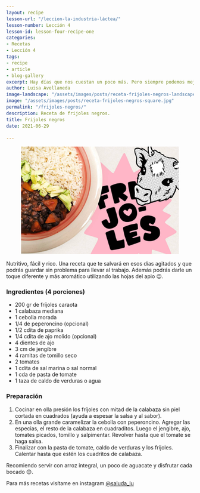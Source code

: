 ```yaml
---
layout: recipe
lesson-url: "/leccion-la-industria-láctea/"
lesson-number: Lección 4
lesson-id: lesson-four-recipe-one
categories:
- Recetas
- Lección 4
tags:
- recipe
- article
- blog-gallery
excerpt: Hay días que nos cuestan un poco más. Pero siempre podemos mejorarlos con cosas sencillas; como poner tu canción favorita, vestir algo lindo o comer algo rico. Por mi parte decidí alegrar mi día con frijolitos.
author: Luisa Avellaneda
image-landscape: "/assets/images/posts/receta-frijoles-negros-landscape.jpg"
image: "/assets/images/posts/receta-frijoles-negros-square.jpg"
permalink: "/frijoles-negros/"
description: Receta de frijoles negros.
title: Frijoles negros
date: 2021-06-29

---
```

<figure>
<img src="../assets/images/posts/receta-frijoles-negros-landscape.jpg">
</figure>

<p class="post-content-p post-content-space">Nutritivo, fácil y rico. Una receta que te salvará en esos días agitados y que podrás guardar sin problema para llevar al trabajo. Además podrás darle un toque diferente y más aromático utilizando las hojas del apio 😉.</p>

<h3>Ingredientes (4 porciones)</h3>

<ul>
  <li>200 gr de fríjoles caraota</li>
  <li>1 calabaza mediana</li>
  <li>1 cebolla morada</li>
  <li>1/4 de peperoncino (opcional)</li>
  <li>1/2 cdita de paprika</li>
  <li>1/4 cdita de ajo molido (opcional)</li>
  <li>4 dientes de ajo</li>
  <li>3 cm de jengibre</li>
  <li>4 ramitas de tomillo seco</li>
  <li>2 tomates</li>
  <li>1 cdita de sal marina o sal normal</li>
  <li>1 cda de pasta de tomate</li>
  <li>1 taza de caldo de verduras o agua</li>
</ul>

<h3>Preparación</h3>

<ol>
  <li>Cocinar en olla presión los fríjoles con mitad de la calabaza sin piel cortada en cuadrados (ayuda a espesar la salsa y al sabor).</li>
  <li>En una olla grande caramelizar la cebolla con peperoncino. Agregar las especias, el resto de la calabaza en cuadraditos. Luego el jengibre, ajo, tomates picados, tomillo y salpimentar. Revolver hasta que el tomate se haga salsa.</li>
  <li>Finalizar con la pasta de tomate, caldo de verduras y los frijoles. Calentar hasta que estén los cuadritos de calabaza.</li>
</ol>

<p>Recomiendo servir con arroz integral, un poco de aguacate y disfrutar cada bocado 😊.</p>

<p class="post-content-p post-content-space">Para más recetas visítame en instagram <a class="link" target="_blank" href="https://www.instagram.com/saluda_lu">@saluda_lu</a></p>

